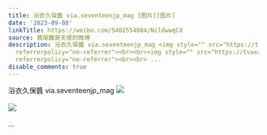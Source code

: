```yaml
---
title: 浴衣久保醬 via.seventeenjp_mag [图片][图片]
date: '2023-09-08'
linkTitle: https://weibo.com/5402554084/NildwwqCd
source: 鷲尾醬是天使的微博
description: 浴衣久保醬 via.seventeenjp_mag <img style="" src="https://tvax3.sinaimg.cn/large/005TCz76gy1hhp6uyfh6fj31kw1kw7ub.jpg"
  referrerpolicy="no-referrer"><br><br><img style="" src="https://tvax4.sinaimg.cn/large/005TCz76gy1hhp6uz7cfrj31kw1kwkh8.jpg"
  referrerpolicy="no-referrer"><br><br> ...
disable_comments: true
---
```

浴衣久保醬 via.seventeenjp_mag <img style="" src="https://tvax3.sinaimg.cn/large/005TCz76gy1hhp6uyfh6fj31kw1kw7ub.jpg" referrerpolicy="no-referrer"><br><br><img style="" src="https://tvax4.sinaimg.cn/large/005TCz76gy1hhp6uz7cfrj31kw1kwkh8.jpg" referrerpolicy="no-referrer"><br><br> ...